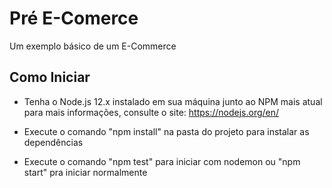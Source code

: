 # Pré E-Comerce
Um exemplo básico de um E-Commerce

## Como Iniciar
- Tenha o Node.js 12.x instalado em sua máquina junto ao NPM mais atual
  para mais informações, consulte o site: https://nodejs.org/en/
  
- Execute o comando "npm install" na pasta do projeto para instalar as dependências
- Execute o comando "npm test" para iniciar com nodemon ou "npm start" pra iniciar normalmente
